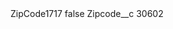 <?xml version="1.0" encoding="UTF-8"?>
<CustomMetadata xmlns="http://soap.sforce.com/2006/04/metadata" xmlns:xsi="http://www.w3.org/2001/XMLSchema-instance" xmlns:xsd="http://www.w3.org/2001/XMLSchema">
    <label>ZipCode1717</label>
    <protected>false</protected>
    <values>
        <field>Zipcode__c</field>
        <value xsi:type="xsd:string">30602</value>
    </values>
</CustomMetadata>
